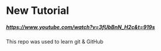 # New Tutorial
##### https://www.youtube.com/watch?v=3fUbBnN_H2c&t=919s

This repo was used to learn git & GitHub
